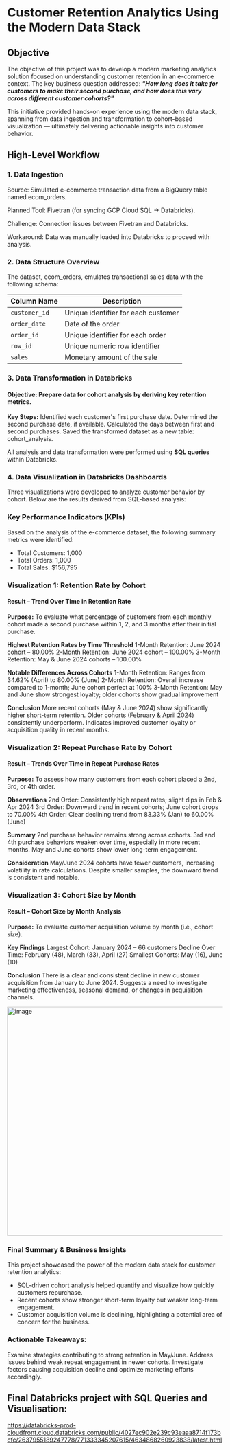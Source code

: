 # Customer Retention Analytics Using the Modern Data Stack

## Objective

The objective of this project was to develop a modern marketing analytics solution focused on understanding customer retention in an e-commerce context. The key business question addressed:
***"How long does it take for customers to make their second purchase, and how does this vary across different customer cohorts?"***

This initiative provided hands-on experience using the modern data stack, spanning from data ingestion and transformation to cohort-based visualization — ultimately delivering actionable insights into customer behavior.

## High-Level Workflow
### 1. Data Ingestion
Source: Simulated e-commerce transaction data from a BigQuery table named ecom_orders.

Planned Tool: Fivetran (for syncing GCP Cloud SQL → Databricks).

Challenge: Connection issues between Fivetran and Databricks.

Workaround: Data was manually loaded into Databricks to proceed with analysis.

### 2. Data Structure Overview
The dataset, ecom_orders, emulates transactional sales data with the following schema:

| Column Name   | Description                         |
| ------------- | ----------------------------------- |
| `customer_id` | Unique identifier for each customer |
| `order_date`  | Date of the order                   |
| `order_id`    | Unique identifier for each order    |
| `row_id`      | Unique numeric row identifier       |
| `sales`       | Monetary amount of the sale         |


### 3. Data Transformation in Databricks
#### Objective: Prepare data for cohort analysis by deriving key retention metrics.

**Key Steps:**
Identified each customer's first purchase date.
Determined the second purchase date, if available.
Calculated the days between first and second purchases.
Saved the transformed dataset as a new table: cohort_analysis.

All analysis and data transformation were performed using **SQL queries** within Databricks.

### 4. Data Visualization in Databricks Dashboards
Three visualizations were developed to analyze customer behavior by cohort. Below are the results derived from SQL-based analysis:

### Key Performance Indicators (KPIs)
Based on the analysis of the e-commerce dataset, the following summary metrics were identified:
- Total Customers: 1,000
- Total Orders: 1,000
- Total Sales: $156,795

### Visualization 1: Retention Rate by Cohort
#### Result – Trend Over Time in Retention Rate
**Purpose:** To evaluate what percentage of customers from each monthly cohort made a second purchase within 1, 2, and 3 months after their initial purchase.

**Highest Retention Rates by Time Threshold**
1-Month Retention: June 2024 cohort – 80.00%
2-Month Retention: June 2024 cohort – 100.00%
3-Month Retention: May & June 2024 cohorts – 100.00%

**Notable Differences Across Cohorts**
1-Month Retention: Ranges from 34.62% (April) to 80.00% (June)
2-Month Retention: Overall increase compared to 1-month; June cohort perfect at 100%
3-Month Retention: May and June show strongest loyalty; older cohorts show gradual improvement

**Conclusion**
More recent cohorts (May & June 2024) show significantly higher short-term retention.
Older cohorts (February & April 2024) consistently underperform.
Indicates improved customer loyalty or acquisition quality in recent months.

### Visualization 2: Repeat Purchase Rate by Cohort
#### Result – Trends Over Time in Repeat Purchase Rates
**Purpose:** To assess how many customers from each cohort placed a 2nd, 3rd, or 4th order.

**Observations**
2nd Order: Consistently high repeat rates; slight dips in Feb & Apr 2024
3rd Order: Downward trend in recent cohorts; June cohort drops to 70.00%
4th Order: Clear declining trend from 83.33% (Jan) to 60.00% (June)

**Summary**
2nd purchase behavior remains strong across cohorts.
3rd and 4th purchase behaviors weaken over time, especially in more recent months.
May and June cohorts show lower long-term engagement.

**Consideration**
May/June 2024 cohorts have fewer customers, increasing volatility in rate calculations.
Despite smaller samples, the downward trend is consistent and notable.

### Visualization 3: Cohort Size by Month
#### Result – Cohort Size by Month Analysis
**Purpose:** To evaluate customer acquisition volume by month (i.e., cohort size).

**Key Findings**
Largest Cohort: January 2024 – 66 customers
Decline Over Time: February (48), March (33), April (27)
Smallest Cohorts: May (16), June (10)

**Conclusion**
There is a clear and consistent decline in new customer acquisition from January to June 2024.
Suggests a need to investigate marketing effectiveness, seasonal demand, or changes in acquisition channels.

<img width="533" alt="image" src="https://github.com/user-attachments/assets/6640d054-4ef1-424b-99e1-0362d7e3a00d" />

### Final Summary & Business Insights
This project showcased the power of the modern data stack for customer retention analytics:
- SQL-driven cohort analysis helped quantify and visualize how quickly customers repurchase.
- Recent cohorts show stronger short-term loyalty but weaker long-term engagement.
- Customer acquisition volume is declining, highlighting a potential area of concern for the business.

### Actionable Takeaways:
Examine strategies contributing to strong retention in May/June.
Address issues behind weak repeat engagement in newer cohorts.
Investigate factors causing acquisition decline and optimize marketing efforts accordingly.

## Final Databricks project with SQL Queries and Visualisation: 
https://databricks-prod-cloudfront.cloud.databricks.com/public/4027ec902e239c93eaaa8714f173bcfc/2637955189247778/771333345207615/4634868260923838/latest.html
